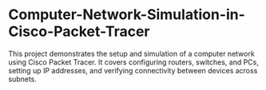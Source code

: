 # Computer-Network-Simulation-in-Cisco-Packet-Tracer
This project demonstrates the setup and simulation of a computer network using Cisco Packet Tracer. It covers configuring routers, switches, and PCs, setting up IP addresses, and verifying connectivity between devices across subnets.
